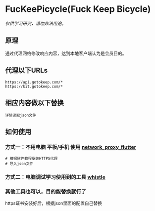 # FucKeePicycle(Fuck Keep Bicycle)

_仅供学习研究，请勿非法用途。_

## 原理
通过代理网络修改响应内容，达到本地客户端认为是会员目的。

## 代理以下URLs
```
https://api.gotokeep.com/*
https://kit.gotokeep.com/*
```

## 相应内容做以下替换
```
详情读取json文件
```

## 如何使用
### 方式一：不用电脑 平板/手机 使用 [network_proxy_flutter](https://github.com/wanghongenpin/network_proxy_flutter/)
```
# 根据软件教程安装HTTPS代理
# 导入json文件
```



### 方式二：电脑调试学习使用到的工具 [whistle](https://github.com/avwo/whistle) 
### 其他工具也可以，目的能替换就行了
https证书安装好后，根据json里面的配置自己替换
